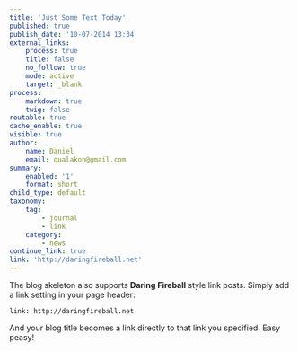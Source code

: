 ```yaml
---
title: 'Just Some Text Today'
published: true
publish_date: '10-07-2014 13:34'
external_links:
    process: true
    title: false
    no_follow: true
    mode: active
    target: _blank
process:
    markdown: true
    twig: false
routable: true
cache_enable: true
visible: true
author:
    name: Daniel
    email: qualakon@gmail.com
summary:
    enabled: '1'
    format: short
child_type: default
taxonomy:
    tag:
        - journal
        - link
    category:
        - news
continue_link: true
link: 'http://daringfireball.net'
---
```


<p>The blog skeleton also supports <strong>Daring Fireball</strong> style link posts.  Simply add a link setting in your page header:</p>
<pre><code>link: http://daringfireball.net</code></pre>
<p>And your blog title becomes a link directly to that link you specified. Easy peasy!</p>